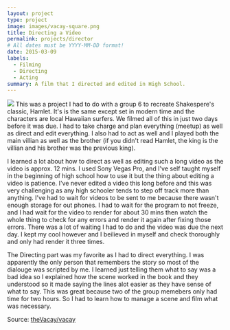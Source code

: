 ```yaml
---
layout: project
type: project
image: images/vacay-square.png
title: Directing a Video
permalink: projects/director
# All dates must be YYYY-MM-DD format!
date: 2015-03-09
labels:
  - Filming
  - Directing
  - Acting
summary: A film that I directed and edited in High School.
---
```


<img class="ui medium right floated rounded image" src="../images/vacay-home-page.png">
  This was a project I had to do with a group 6 to recreate Shakespere's classic, Hamlet. It's is the same except set in modern time and the characters are local Hawaiian surfers. We filmed all of this in just two days before it was due. I had to take charge and plan everything (meetup) as well as direct and edit everything. I also had to act as well and I played both the main villian as well as the brother (if you didn't read Hamlet, the king is the villian and his brother was the previous king). 
  
  I learned a lot about how to direct as well as editing such a long video as the video is approx. 12 mins. I used Sony Vegas Pro, and I've self taught myself in the beginning of high school how to use it but the thing about editing a video is patience. I've never edited a video this long before and this was very challenging as any high schooler tends to step off track more than anything. I've had to wait for videos to be sent to me because there wasn't enough storage for out phones. I had to wait for the program to not freeze, and I had wait for the video to render for about 30 mins then watch the whole thing to check for any errors and render it again after fixing those errors. There was a lot of waiting I had to do and the video was due the next day. I kept my cool however and I beilieved in myself and check thoroughly and only had render it three times.
  
  The Directing part was my favorite as I had to direct everything. I was apparently the only person that remembers the story so most of the dialouge was scripted by me. I learned just telling them what to say was a bad idea so I explained how the scene worked in the book and they understood so it made saying the lines alot easier as they have sense of what to say. This was great because two of the group memebers only had time for two hours. So I had to learn how to manage a scene and film what was necessary. 
 
Source: <a href="https://github.com/theVacay/vacay"><i class="large github icon"></i>theVacay/vacay</a>
